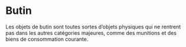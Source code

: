 # Butin

Les objets de butin sont toutes sortes d’objets physiques qui ne rentrent pas dans les autres catégories majeures, comme
des munitions et des biens de consommation courante.
